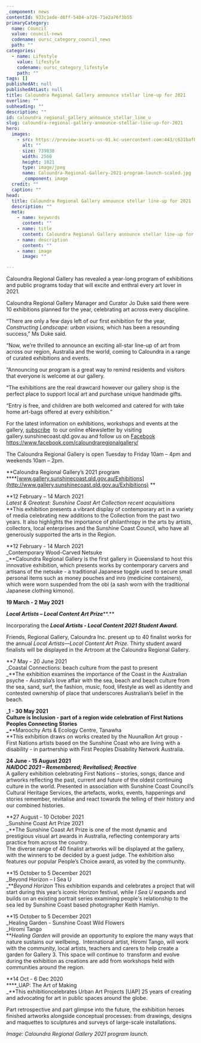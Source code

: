 ```yaml
---
_component: news
contentId: 933c1ede-d8ff-5404-a726-71e2a76f3b55
primaryCategory:
  name: Council
  value: council-news
  codename: oursc_category_council_news
  path: ""
categories:
  - name: Lifestyle
    value: lifestyle
    codename: oursc_category_lifestyle
    path: ""
tags: []
publishedAt: null
publishedAtLast: null
title: Caloundra Regional Gallery announce stellar line-up for 2021
overline: ""
subheading: ""
description: ""
id: caloundra_regional_gallery_announce_stellar_line_u
slug: caloundra-regional-gallery-announce-stellar-line-up-for-2021
hero:
  images:
    - src: https://preview-assets-us-01.kc-usercontent.com:443/c631baf8-1b46-001f-580c-d0001b68b4a8/1e38c9f6-990c-4eb8-b6e9-e85d6f17bae7/Caloundra-Regional-Gallery-2021-program-launch-scaled.jpg
      alt: ""
      size: 739838
      width: 2560
      height: 1821
      type: image/jpeg
      name: Caloundra-Regional-Gallery-2021-program-launch-scaled.jpg
      _component: image
  credit: ""
  caption: ""
head:
  title: Caloundra Regional Gallery announce stellar line-up for 2021
  description: ""
  meta:
    - name: keywords
      content: ""
    - name: title
      content: Caloundra Regional Gallery announce stellar line-up for 2021
    - name: description
      content: ""
    - name: image
      image: ""

---
```

Caloundra Regional Gallery has revealed a year-long program of exhibitions and public programs today that will excite and enthral every art lover in 2021.

Caloundra Regional Gallery Manager and Curator Jo Duke said there were 10 exhibitions planned for the year, celebrating art across every discipline.

“There are only a few days left of our first exhibition for the year, *Constructing Landscape: urban visions,* which has been a resounding success,” Ms Duke said.

“Now, we’re thrilled to announce an exciting all-star line-up of art from across our region, Australia and the world, coming to Caloundra in a range of curated exhibitions and events.

“Announcing our program is a great way to remind residents and visitors that everyone is welcome at our gallery.

“The exhibitions are the real drawcard however our gallery shop is the perfect place to support local art and purchase unique handmade gifts.

“Entry is free, and children are both welcomed and catered for with take home art-bags offered at every exhibition.”

For the latest information on exhibitions, workshops and events at the gallery, [subscribe](https://mailchi.mp/sunshinecoast.qld.gov.au/crg)
 to our online eNewsletter by visiting gallery.sunshinecoast.qld.gov.au and follow us on [Facebook](https://www.facebook.com/caloundraregionalgallery/)
&#x20;<https://www.facebook.com/caloundraregionalgallery/>


The Caloundra Regional Gallery is open Tuesday to Friday 10am – 4pm and weekends 10am – 2pm.

\*\*Caloundra Regional Gallery’s 2021 program\
\*\***[www.gallery.sunshinecoast.qld.gov.au/Exhibitions](http://www.gallery.sunshinecoast.qld.gov.au/Exhibitions)
**

\*\*12 February – 14 March 2021\
*Latest & Greatest: Sunshine Coast Art Collection recent acquisitions*\
\*\*This exhibition presents a vibrant display of contemporary art in a variety of media celebrating new additions to the Collection from the past two years. It also highlights the importance of philanthropy in the arts by artists, collectors, local enterprises and the Sunshine Coast Council, who have all generously supported the arts in the Region. 

**12 February - 14 March 2021\
\_Contemporary Wood-Carved Netsuke\
\_**Caloundra Regional Gallery is the first gallery in Queensland to host this innovative exhibition, which presents works by contemporary carvers and artisans of the netsuke - a traditional Japanese toggle used to secure small personal items such as money pouches and inro (medicine containers), which were worn suspended from the obi (a sash worn with the traditional Japanese clothing kimono).

**19 March - 2 May 2021**

***Local Artists – Local Content Art Prize*****.**

Incorporating the ***Local Artists - Local Content 2021 Student Award.***

Friends, Regional Gallery, Caloundra Inc. present up to 40 finalist works for the annual *Local Artists—Local Content Art Prize.* Thirty student award finalists will be displayed in the Artroom at the Caloundra Regional Gallery.

**7 May - 20 June 2021\
\_Coastal Connections: beach culture from the past to present\
\_**The exhibition examines the importance of the Coast in the Australian psyche - Australia’s love affair with the sea, beach and beach culture from the sea, sand, surf, the fashion, music, food, lifestyle as well as identity and contested ownership of place that underscores Australian’s belief in the beach.

**\_1 - 30 May 2021\
Culture is Inclusion - part of a region wide celebration of First Nations Peoples Connecting Stories\
\_**\*\*Maroochy Arts & Ecology Centre, Tanawha\
\*\*This exhibition draws on works created by the NuunaRon Art group - First Nations artists based on the Sunshine Coast who are living with a disability - in partnership with First Peoples Disability Network Australia.

**24 June - 15 August 2021\
*NAIDOC 2021 – Remembered; Revitalised; Reactive***\
A gallery exhibition celebrating First Nations – stories, songs, dance and artworks reflecting the past, current and future of the oldest continuing culture in the world. Presented in association with Sunshine Coast Council’s Cultural Heritage Services, the artefacts, works, events, happenings and stories remember, revitalise and react towards the telling of their history and our combined histories.

**27 August - 10 October 2021\
\_Sunshine Coast Art Prize 2021\
\_**The Sunshine Coast Art Prize is one of the most dynamic and prestigious visual art awards in Australia, reflecting contemporary arts practice from across the country.\
The diverse range of 40 finalist artworks will be displayed at the gallery, with the winners to be decided by a guest judge. The exhibition also features our popular People’s Choice award, as voted by the community.

**15 October to 5 December 2021\
\_Beyond Horizon – I Sea U\
\_***Beyond Horizon* This exhibition expands and celebrates a project that will start during this year’s iconic Horizon festival, while *I Sea U* expands and builds on an existing portrait series examining people's relationship to the sea led by Sunshine Coast based photographer Keith Hamlyn.

\*\*15 October to 5 December 2021\
\_Healing Garden - Sunshine Coast Wild Flowers\
\_Hiromi Tango\
\*\**Healing Garden* will provide an opportunity to explore the many ways that nature sustains our wellbeing.  International artist, Hiromi Tango, will work with the community, local artists, teachers and carers to help create a garden for Gallery 3. This space will continue to  transform and evolve during the exhibition as creations are add from workshops held with communities around the region.

\*\*14 Oct - 6 Dec 2020\
\*\***\_UAP: The Art of Making\
\_**This exhibitioncelebrates Urban Art Projects \[UAP] 25 years of creating and advocating for art in public spaces around the globe.

Part retrospective and part glimpse into the future, the exhibition heroes finished artworks alongside conceptual processes: from drawings, designs and maquettes to sculptures and surveys of large-scale installations.

*Image: Caloundra Regional Gallery 2021 program launch.*
